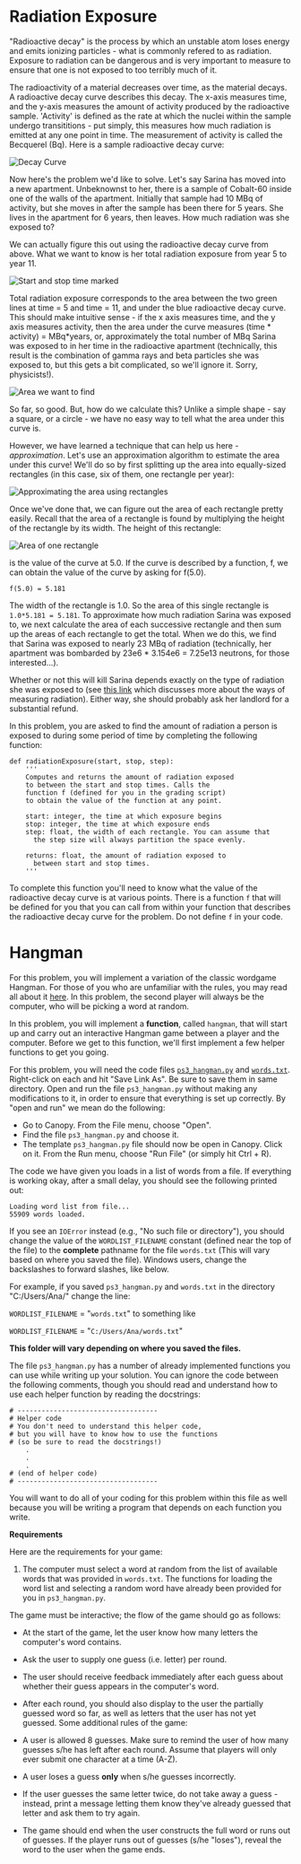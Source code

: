# Radiation Exposure

"Radioactive decay" is the process by which an unstable atom loses energy and emits ionizing particles - what is commonly refered to as radiation. Exposure to radiation can be dangerous and is very important to measure to ensure that one is not exposed to too terribly much of it.

The radioactivity of a material decreases over time, as the material decays. A radioactive decay curve describes this decay. The x-axis measures time, and the y-axis measures the amount of activity produced by the radioactive sample. 'Activity' is defined as the rate at which the nuclei within the sample undergo transititions - put simply, this measures how much radiation is emitted at any one point in time. The measurement of activity is called the Becquerel (Bq). Here is a sample radioactive decay curve:

![Decay Curve](https://d37djvu3ytnwxt.cloudfront.net/asset-v1:MITx+6.00.1x_9+2T2016+type@asset+block/files_ps03_files_DecayCurve.png)

Now here's the problem we'd like to solve. Let's say Sarina has moved into a new apartment. Unbeknownst to her, there is a sample of Cobalt-60 inside one of the walls of the apartment. Initially that sample had 10 MBq of activity, but she moves in after the sample has been there for 5 years. She lives in the apartment for 6 years, then leaves. How much radiation was she exposed to?

We can actually figure this out using the radioactive decay curve from above. What we want to know is her total radiation exposure from year 5 to year 11.

![Start and stop time marked](https://d37djvu3ytnwxt.cloudfront.net/asset-v1:MITx+6.00.1x_9+2T2016+type@asset+block/files_ps03_files_DecayCurveMarked.png)

Total radiation exposure corresponds to the area between the two green lines at time = 5 and time = 11, and under the blue radioactive decay curve. This should make intuitive sense - if the x axis measures time, and the y axis measures activity, then the area under the curve measures (time * activity) = MBq*years, or, approximately the total number of MBq Sarina was exposed to in her time in the radioactive apartment (technically, this result is the combination of gamma rays and beta particles she was exposed to, but this gets a bit complicated, so we'll ignore it. Sorry, physicists!).

![Area we want to find](https://d37djvu3ytnwxt.cloudfront.net/asset-v1:MITx+6.00.1x_9+2T2016+type@asset+block/files_ps03_files_DecayCurveFill.png)

So far, so good. But, how do we calculate this? Unlike a simple shape - say a square, or a circle - we have no easy way to tell what the area under this curve is.

However, we have learned a technique that can help us here - *approximation*. Let's use an approximation algorithm to estimate the area under this curve! We'll do so by first splitting up the area into equally-sized rectangles (in this case, six of them, one rectangle per year):

![Approximating the area using rectangles](https://d37djvu3ytnwxt.cloudfront.net/asset-v1:MITx+6.00.1x_9+2T2016+type@asset+block/files_ps03_files_DecayCurveRectangles.png)

Once we've done that, we can figure out the area of each rectangle pretty easily. Recall that the area of a rectangle is found by multiplying the height of the rectangle by its width. The height of this rectangle:

![Area of one rectangle](https://d37djvu3ytnwxt.cloudfront.net/asset-v1:MITx+6.00.1x_9+2T2016+type@asset+block/files_ps03_files_Rectangle1.png)

is the value of the curve at 5.0. If the curve is described by a function, f, we can obtain the value of the curve by asking for f(5.0).

`f(5.0) = 5.181`

The width of the rectangle is 1.0. So the area of this single rectangle is `1.0*5.181 = 5.181`. To approximate how much radiation Sarina was exposed to, we next calculate the area of each successive rectangle and then sum up the areas of each rectangle to get the total. When we do this, we find that Sarina was exposed to nearly 23 MBq of radiation (technically, her apartment was bombarded by 23e6 \* 3.154e6 = 7.25e13 neutrons, for those interested...).

Whether or not this will kill Sarina depends exactly on the type of radiation she was exposed to (see [this link](http://web.mit.edu/newsoffice/2011/explained-radioactivity-0328.html) which discusses more about the ways of measuring radiation). Either way, she should probably ask her landlord for a substantial refund.

In this problem, you are asked to find the amount of radiation a person is exposed to during some period of time by completing the following function:

```
def radiationExposure(start, stop, step):
    '''
    Computes and returns the amount of radiation exposed
    to between the start and stop times. Calls the 
    function f (defined for you in the grading script)
    to obtain the value of the function at any point.
 
    start: integer, the time at which exposure begins
    stop: integer, the time at which exposure ends
    step: float, the width of each rectangle. You can assume that
      the step size will always partition the space evenly.

    returns: float, the amount of radiation exposed to 
      between start and stop times.
    '''
```

To complete this function you'll need to know what the value of the radioactive decay curve is at various points. There is a function `f` that will be defined for you that you can call from within your function that describes the radioactive decay curve for the problem. Do not define `f` in your code.

# Hangman

For this problem, you will implement a variation of the classic wordgame Hangman. For those of you who are unfamiliar with the rules, you may read all about it [here](http://en.wikipedia.org/wiki/Hangman%20%28game%29). In this problem, the second player will always be the computer, who will be picking a word at random.

In this problem, you will implement a **function**, called `hangman`, that will start up and carry out an interactive Hangman game between a player and the computer. Before we get to this function, we'll first implement a few helper functions to get you going.

For this problem, you will need the code files [`ps3_hangman.py`](https://d37djvu3ytnwxt.cloudfront.net/asset-v1:MITx+6.00.1x_9+2T2016+type@asset+block/ps3_hangman.py) and [`words.txt`](https://d37djvu3ytnwxt.cloudfront.net/asset-v1:MITx+6.00.1x_9+2T2016+type@asset+block/words.txt). Right-click on each and hit "Save Link As". Be sure to save them in same directory. Open and run the file `ps3_hangman.py` without making any modifications to it, in order to ensure that everything is set up correctly. By "open and run" we mean do the following:


* Go to Canopy. From the File menu, choose "Open".
* Find the file `ps3_hangman.py` and choose it.
* The template `ps3_hangman.py` file should now be open in Canopy. Click on it. From the Run menu, choose "Run File" (or simply hit Ctrl + R).

The code we have given you loads in a list of words from a file. If everything is working okay, after a small delay, you should see the following printed out:

```
Loading word list from file...
55909 words loaded.
```

If you see an `IOError` instead (e.g., "No such file or directory"), you should change the value of the `WORDLIST_FILENAME` constant (defined near the top of the file) to the **complete** pathname for the file `words.txt` (This will vary based on where you saved the file). Windows users, change the backslashes to forward slashes, like below.

For example, if you saved `ps3_hangman.py` and `words.txt` in the directory "C:/Users/Ana/" change the line: 

`WORDLIST_FILENAME` = "`words.txt`"  to something like

`WORDLIST_FILENAME` = "`C:/Users/Ana/words.txt`"

**This folder will vary depending on where you saved the files.**

The file `ps3_hangman.py` has a number of already implemented functions you can use while writing up your solution. You can ignore the code between the following comments, though you should read and understand how to use each helper function by reading the docstrings:

```
# -----------------------------------
# Helper code
# You don't need to understand this helper code,
# but you will have to know how to use the functions
# (so be sure to read the docstrings!)
    .
    .
    .
# (end of helper code)
# -----------------------------------
```

You will want to do all of your coding for this problem within this file as well because you will be writing a program that depends on each function you write.

**Requirements**

Here are the requirements for your game:

1. The computer must select a word at random from the list of available words that was provided in `words.txt`. The functions for loading the word list and selecting a random word have already been provided for you in `ps3_hangman.py`.

The game must be interactive; the flow of the game should go as follows:

* At the start of the game, let the user know how many letters the computer's word contains.

* Ask the user to supply one guess (i.e. letter) per round.

* The user should receive feedback immediately after each guess about whether their guess appears in the computer's word.

* After each round, you should also display to the user the partially guessed word so far, as well as letters that the user has not yet guessed.
Some additional rules of the game:

* A user is allowed 8 guesses. Make sure to remind the user of how many guesses s/he has left after each round. Assume that players will only ever submit one character at a time (A-Z).

* A user loses a guess **only** when s/he guesses incorrectly.

* If the user guesses the same letter twice, do not take away a guess - instead, print a message letting them know they've already guessed that letter and ask them to try again.

* The game should end when the user constructs the full word or runs out of guesses. If the player runs out of guesses (s/he "loses"), reveal the word to the user when the game ends.